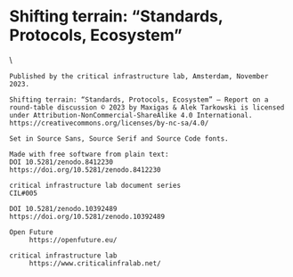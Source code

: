 # Shifting terrain: “Standards, Protocols, Ecosystem”

<section id="colophon">
\ 

    Published by the critical infrastructure lab, Amsterdam, November 2023.

    Shifting terrain: “Standards, Protocols, Ecosystem” — Report on a round-table discussion © 2023 by Maxigas & Alek Tarkowski is licensed under Attribution-NonCommercial-ShareAlike 4.0 International.
    https://creativecommons.org/licenses/by-nc-sa/4.0/

    Set in Source Sans, Source Serif and Source Code fonts.
    
    Made with free software from plain text:
    DOI 10.5281/zenodo.8412230
    https://doi.org/10.5281/zenodo.8412230
    
    critical infrastructure lab document series
    CIL#005 

    DOI 10.5281/zenodo.10392489
    https://doi.org/10.5281/zenodo.10392489
    
    Open Future
         https://openfuture.eu/

    critical infrastructure lab
         https://www.criticalinfralab.net/

<!-- This work was generously supported by funding from the Ford Foundation [grant number 144895, 2022], the Omidyar Network and the Internet Society Foundation [ISOC, grant number G-202208-06454]. -->

</div>

